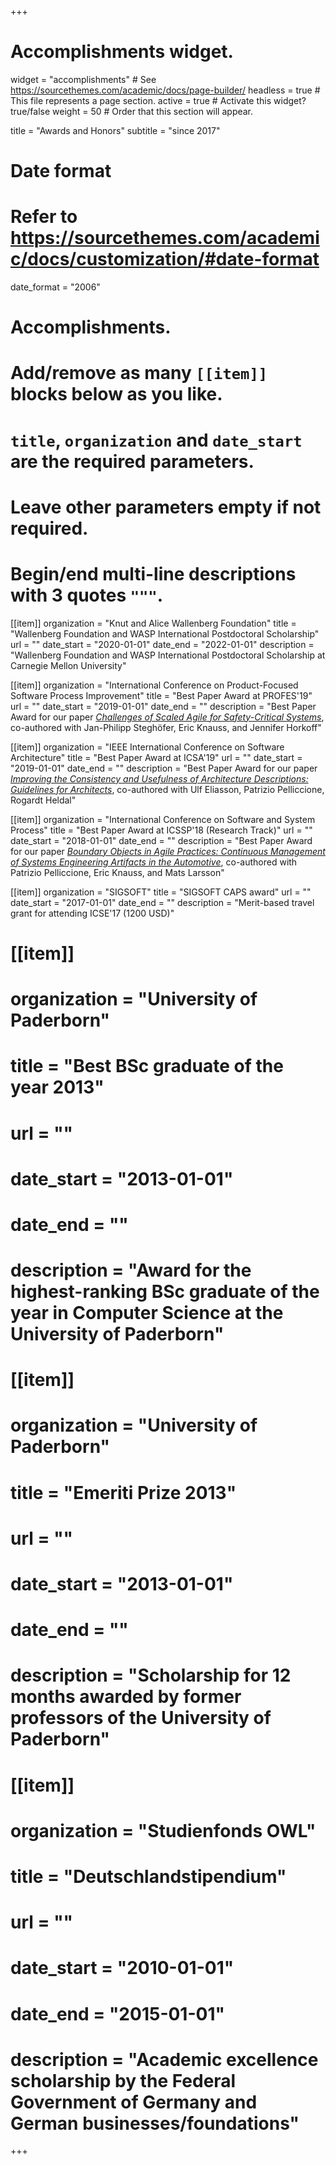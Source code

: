 +++
# Accomplishments widget.
widget = "accomplishments"  # See https://sourcethemes.com/academic/docs/page-builder/
headless = true  # This file represents a page section.
active = true  # Activate this widget? true/false
weight = 50  # Order that this section will appear.

title = "Awards and Honors"
subtitle = "since 2017"

# Date format
#   Refer to https://sourcethemes.com/academic/docs/customization/#date-format
date_format = "2006"

# Accomplishments.
#   Add/remove as many `[[item]]` blocks below as you like.
#   `title`, `organization` and `date_start` are the required parameters.
#   Leave other parameters empty if not required.
#   Begin/end multi-line descriptions with 3 quotes `"""`.

[[item]]
  organization = "Knut and Alice Wallenberg Foundation"
  title = "Wallenberg Foundation and WASP International Postdoctoral Scholarship"
  url = ""
  date_start = "2020-01-01"
  date_end = "2022-01-01"
  description = "Wallenberg Foundation and WASP International Postdoctoral Scholarship at Carnegie Mellon University"

[[item]]
  organization = "International Conference on Product-Focused Software Process Improvement"
  title = "Best Paper Award at PROFES'19"
  url = ""
  date_start = "2019-01-01"
  date_end = ""
  description = "Best Paper Award for our paper [*Challenges of Scaled Agile for Safety-Critical Systems*](https://link.springer.com/chapter/10.1007/978-3-030-35333-9_26), co-authored with Jan-Philipp Steghöfer, Eric Knauss, and Jennifer Horkoff"

[[item]]
  organization = "IEEE International Conference on Software Architecture"
  title = "Best Paper Award at ICSA'19"
  url = ""
  date_start = "2019-01-01"
  date_end = ""
  description = "Best Paper Award for our paper [*Improving the Consistency and Usefulness of Architecture Descriptions: Guidelines for Architects*](https://ieeexplore.ieee.org/abstract/document/8703919), co-authored with Ulf Eliasson, Patrizio Pelliccione, Rogardt Heldal"

[[item]]
  organization = "International Conference on Software and System Process"
  title = "Best Paper Award at ICSSP'18 (Research Track)"
  url = ""
  date_start = "2018-01-01"
  date_end = ""
  description = "Best Paper Award for our paper [*Boundary Objects in Agile Practices: Continuous Management of Systems Engineering Artifacts in the Automotive*](https://dl.acm.org/doi/10.1145/3202710.3203155), co-authored with Patrizio Pelliccione, Eric Knauss, and Mats Larsson"
  
[[item]]
  organization = "SIGSOFT"
  title = "SIGSOFT CAPS award"
  url = ""
  date_start = "2017-01-01"
  date_end = ""
  description = "Merit-based travel grant for attending ICSE'17 (1200 USD)"

# [[item]]
  # organization = "University of Paderborn"
  # title = "Best BSc graduate of the year 2013"
  # url = ""
  # date_start = "2013-01-01"
  # date_end = ""
  # description = "Award for the highest-ranking BSc graduate of the year in Computer Science at the University of Paderborn"

# [[item]]
  # organization = "University of Paderborn"
  # title = "Emeriti Prize 2013"
  # url = ""
  # date_start = "2013-01-01"
  # date_end = ""
  # description = "Scholarship for 12 months awarded by former professors of the University of Paderborn"

# [[item]]
  # organization = "Studienfonds OWL"
  # title = "Deutschlandstipendium"
  # url = ""
  # date_start = "2010-01-01"
  # date_end = "2015-01-01"
  # description = "Academic excellence scholarship by the Federal Government of Germany and German businesses/foundations"

+++
